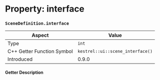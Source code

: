 
# Property: interface
### `SceneDefinition.interface`

| Aspect | Value |
| --- | --- |
| Type | `int` |
| C++ Getter Function Symbol | `kestrel::ui::scene_interface()` |
| Introduced | 0.9.0 |

#### Getter Description

